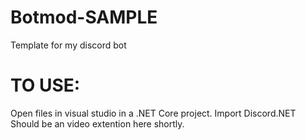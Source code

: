 # Botmod-SAMPLE
Template for my discord bot

# TO USE:
Open files in visual studio in a .NET Core project.
Import Discord.NET
Should be an video extention here shortly.
